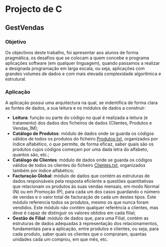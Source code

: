 # Projecto de C
## GestVendas

### Objetivo
Os objectivos deste trabalho, foi apresentar aos alunos de forma pragmática, os desafios que se colocam a quem concebe e programa aplicações software (em qualquer linguagem), quando passamos a realizar a designada programação em larga escala, ou seja, aplicações com grandes volumes de dados e com mais elevada complexidade algorítmica e estrutural.

### Aplicação
A aplicação possui uma arquitectura na qual, se indentifica de
forma clara as fontes de dados, a sua leitura e os módulos de dados a construir: 
* **Leitura**: função ou parte do código no qual é realizada a leitura (e tratamento) dos dados dos ficheiros de dados (Clientes, Produtos e Vendas_1M);
* **Catálogo de Produtos**: módulo de dados onde se guarda os códigos válidos de todos os produtos do ficheiro [Produtos.txt](src/Produtos.txt), organizados por índice alfabético, o que permite, de forma eficaz, saber quais são os produtos cujos códigos começam por uma dada letra do alfabeto, quantos são, etc.;
* **Catálogo de Clientes**: módulo de dados onde se guarda os códigos válidos de todos os clientes do ficheiro [Clientes.txt](src/Clientes.txt), organizados também por índice alfabético;
* **Facturação Global**: módulo de dados que contém as estruturas de dados responsáveis pela resposta eficiente a questões quantitativas que relacionam os produtos às suas vendas mensais, em modo Normal (N) ou em Promoção (P), para cada um dos casos guardando o número de vendas e o valor total de facturação de cada um destes tipos. Este módulo referencia todos os produtos, mesmo os que nunca foram vendidos. Este módulo não contém qualquer referência a clientes, mas deve é capaz de distinguir os valores obtidos em cada filial;
* **Gestão de Filial**: módulo de dados que, para uma Filial, contém as estruturas de dados adequadas à representação dos relacionamentos, fundamentais para a aplicação, entre produtos e clientes, ou seja, para cada produto, saber quais os clientes que o compraram, quantas unidades cada um comprou, em que mês, etc.